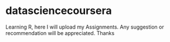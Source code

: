 # datasciencecoursera

Learning R, here I will upload my Assignments. Any suggestion or recommendation will be appreciated. Thanks
